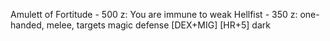 Amulett of Fortitude - 500 z: You are immune to weak
Hellfist - 350 z: one-handed, melee, targets magic defense [DEX+MIG] [HR+5] dark